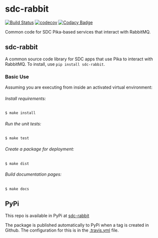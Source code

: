 # sdc-rabbit

[![Build Status](https://travis-ci.org/ONSdigital/sdc-rabbit.svg?branch=master)](https://travis-ci.org/ONSdigital/sdc-rabbit)
[![codecov](https://codecov.io/gh/ONSdigital/sdc-rabbit/branch/master/graph/badge.svg)](https://codecov.io/gh/ONSdigital/sdc-rabbit)
[![Codacy Badge](https://api.codacy.com/project/badge/Grade/043810e79dac47759cc661361a8af12b)](https://www.codacy.com/app/ONS/sdc-rabbit?utm_source=github.com&amp;utm_medium=referral&amp;utm_content=ONSdigital/sdc-rabbit&amp;utm_campaign=Badge_Grade)

Common code for SDC Pika-based services that interact with RabbitMQ.

## sdc-rabbit

A common source code library for SDC apps that use Pika to interact with RabbitMQ.
To install, use `pip install sdc-rabbit`.

### Basic Use

Assuming you are executing from inside an activated virtual environment:

###### Install requirements:

    $ make install

###### Run the unit tests:

    $ make test

###### Create a package for deployment:

    $ make dist

###### Build documentation pages:

    $ make docs


## PyPi

This repo is available in PyPi at [sdc-rabbit](https://pypi.python.org/pypi/sdc-rabbit)

The package is published automatically to PyPi when a tag is created in Github. The configuration for this is in the
[.travis.yml](.travis.yml) file.
